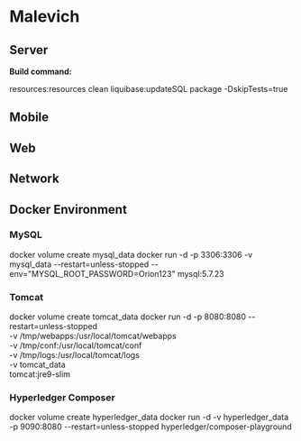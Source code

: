 # Malevich



## Server

**Build command:**

resources:resources clean liquibase:updateSQL package -DskipTests=true


## Mobile

## Web

## Network

## Docker Environment

### MySQL
docker volume create mysql_data
docker run -d -p 3306:3306 -v mysql_data --restart=unless-stopped --env="MYSQL_ROOT_PASSWORD=Orion123" mysql:5.7.23

### Tomcat
docker volume create tomcat_data
docker run -d -p 8080:8080 --restart=unless-stopped \
  -v /tmp/webapps:/usr/local/tomcat/webapps \
  -v /tmp/conf:/usr/local/tomcat/conf \
  -v /tmp/logs:/usr/local/tomcat/logs \
  -v tomcat_data \
  tomcat:jre9-slim

### Hyperledger Composer
docker volume create hyperledger_data
docker run -d -v hyperledger_data -p 9090:8080 --restart=unless-stopped hyperledger/composer-playground